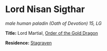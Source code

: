 # Lord Nisan Sigthar
*male human paladin (Oath of Devotion) 15, LG*

**Title:** Lord Martial, [Order of the Gold Dragon](../Organizations/DraconicOrder/Gold.md)

**Residence:** [Stagraven](/Cities/Stagraven.md)

